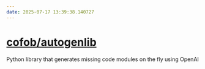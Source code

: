 ```yaml
---
date: 2025-07-17 13:39:38.140727
---
```


# [cofob/autogenlib](https://github.com/cofob/autogenlib)

Python library that generates missing code modules on the fly using OpenAI